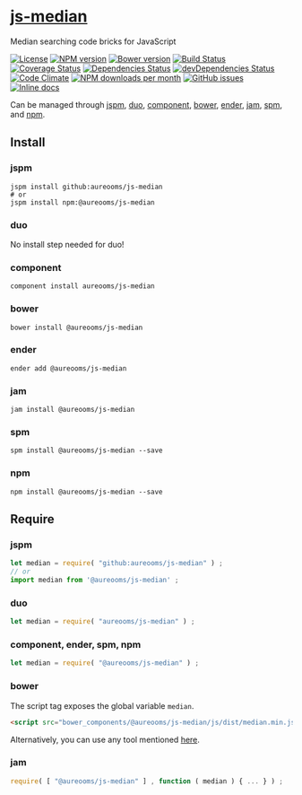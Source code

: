 [js-median](http://make-github-pseudonymous-again.github.io/js-median)
==

Median searching code bricks for JavaScript

[![License](https://img.shields.io/github/license/aureooms/js-median.svg?style=flat)](https://raw.githubusercontent.com/aureooms/js-median/master/LICENSE)
[![NPM version](https://img.shields.io/npm/v/@aureooms/js-median.svg?style=flat)](https://www.npmjs.org/package/@aureooms/js-median)
[![Bower version](https://img.shields.io/bower/v/@aureooms/js-median.svg?style=flat)](http://bower.io/search/?q=@aureooms/js-median)
[![Build Status](https://img.shields.io/travis/aureooms/js-median.svg?style=flat)](https://travis-ci.org/aureooms/js-median)
[![Coverage Status](https://img.shields.io/coveralls/aureooms/js-median.svg?style=flat)](https://coveralls.io/r/aureooms/js-median)
[![Dependencies Status](https://img.shields.io/david/aureooms/js-median.svg?style=flat)](https://david-dm.org/aureooms/js-median#info=dependencies)
[![devDependencies Status](https://img.shields.io/david/dev/aureooms/js-median.svg?style=flat)](https://david-dm.org/aureooms/js-median#info=devDependencies)
[![Code Climate](https://img.shields.io/codeclimate/github/aureooms/js-median.svg?style=flat)](https://codeclimate.com/github/aureooms/js-median)
[![NPM downloads per month](https://img.shields.io/npm/dm/@aureooms/js-median.svg?style=flat)](https://www.npmjs.org/package/@aureooms/js-median)
[![GitHub issues](https://img.shields.io/github/issues/aureooms/js-median.svg?style=flat)](https://github.com/aureooms/js-median/issues)
[![Inline docs](http://inch-ci.org/github/aureooms/js-median.svg?branch=master&style=shields)](http://inch-ci.org/github/aureooms/js-median)

Can be managed through [jspm](https://github.com/jspm/jspm-cli),
[duo](https://github.com/duojs/duo),
[component](https://github.com/componentjs/component),
[bower](https://github.com/bower/bower),
[ender](https://github.com/ender-js/Ender),
[jam](https://github.com/caolan/jam),
[spm](https://github.com/spmjs/spm),
and [npm](https://github.com/npm/npm).

## Install

### jspm
```terminal
jspm install github:aureooms/js-median
# or
jspm install npm:@aureooms/js-median
```
### duo
No install step needed for duo!

### component
```terminal
component install aureooms/js-median
```

### bower
```terminal
bower install @aureooms/js-median
```

### ender
```terminal
ender add @aureooms/js-median
```

### jam
```terminal
jam install @aureooms/js-median
```

### spm
```terminal
spm install @aureooms/js-median --save
```

### npm
```terminal
npm install @aureooms/js-median --save
```

## Require
### jspm
```js
let median = require( "github:aureooms/js-median" ) ;
// or
import median from '@aureooms/js-median' ;
```
### duo
```js
let median = require( "aureooms/js-median" ) ;
```

### component, ender, spm, npm
```js
let median = require( "@aureooms/js-median" ) ;
```

### bower
The script tag exposes the global variable `median`.
```html
<script src="bower_components/@aureooms/js-median/js/dist/median.min.js"></script>
```
Alternatively, you can use any tool mentioned [here](http://bower.io/docs/tools/).

### jam
```js
require( [ "@aureooms/js-median" ] , function ( median ) { ... } ) ;
```